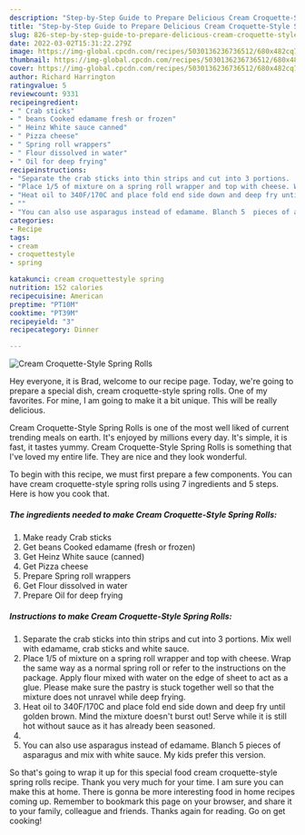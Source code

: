 ```yaml
---
description: "Step-by-Step Guide to Prepare Delicious Cream Croquette-Style Spring Rolls"
title: "Step-by-Step Guide to Prepare Delicious Cream Croquette-Style Spring Rolls"
slug: 826-step-by-step-guide-to-prepare-delicious-cream-croquette-style-spring-rolls
date: 2022-03-02T15:31:22.279Z
image: https://img-global.cpcdn.com/recipes/5030136236736512/680x482cq70/cream-croquette-style-spring-rolls-recipe-main-photo.jpg
thumbnail: https://img-global.cpcdn.com/recipes/5030136236736512/680x482cq70/cream-croquette-style-spring-rolls-recipe-main-photo.jpg
cover: https://img-global.cpcdn.com/recipes/5030136236736512/680x482cq70/cream-croquette-style-spring-rolls-recipe-main-photo.jpg
author: Richard Harrington
ratingvalue: 5
reviewcount: 9331
recipeingredient:
- " Crab sticks"
- " beans Cooked edamame fresh or frozen"
- " Heinz White sauce canned"
- " Pizza cheese"
- " Spring roll wrappers"
- " Flour dissolved in water"
- " Oil for deep frying"
recipeinstructions:
- "Separate the crab sticks into thin strips and cut into 3 portions.  Mix well with edamame, crab sticks and white sauce."
- "Place 1/5 of mixture on a spring roll wrapper and top with cheese. Wrap the same way as a normal spring roll or refer to the instructions on the package. Apply flour mixed with water on the edge of sheet to act as a glue. Please make sure the pastry is stuck together well so that the mixture does not unravel while deep frying."
- "Heat oil to 340F/170C and place fold end side down and deep fry until golden brown. Mind the mixture doesn&#39;t burst out! Serve while it is still hot without sauce as it has already been seasoned."
- ""
- "You can also use asparagus instead of edamame. Blanch 5  pieces of asparagus and mix with white sauce. My kids prefer this version."
categories:
- Recipe
tags:
- cream
- croquettestyle
- spring

katakunci: cream croquettestyle spring 
nutrition: 152 calories
recipecuisine: American
preptime: "PT10M"
cooktime: "PT39M"
recipeyield: "3"
recipecategory: Dinner

---
```



![Cream Croquette-Style Spring Rolls](https://img-global.cpcdn.com/recipes/5030136236736512/680x482cq70/cream-croquette-style-spring-rolls-recipe-main-photo.jpg)

Hey everyone, it is Brad, welcome to our recipe page. Today, we're going to prepare a special dish, cream croquette-style spring rolls. One of my favorites. For mine, I am going to make it a bit unique. This will be really delicious.

Cream Croquette-Style Spring Rolls is one of the most well liked of current trending meals on earth. It's enjoyed by millions every day. It's simple, it is fast, it tastes yummy. Cream Croquette-Style Spring Rolls is something that I've loved my entire life. They are nice and they look wonderful.




To begin with this recipe, we must first prepare a few components. You can have cream croquette-style spring rolls using 7 ingredients and 5 steps. Here is how you cook that.

<!--inarticleads1-->

##### The ingredients needed to make Cream Croquette-Style Spring Rolls:

1. Make ready  Crab sticks
1. Get  beans Cooked edamame (fresh or frozen)
1. Get  Heinz White sauce (canned)
1. Get  Pizza cheese
1. Prepare  Spring roll wrappers
1. Get  Flour dissolved in water
1. Prepare  Oil for deep frying




<!--inarticleads2-->

##### Instructions to make Cream Croquette-Style Spring Rolls:

1. Separate the crab sticks into thin strips and cut into 3 portions.  Mix well with edamame, crab sticks and white sauce.
1. Place 1/5 of mixture on a spring roll wrapper and top with cheese. Wrap the same way as a normal spring roll or refer to the instructions on the package. Apply flour mixed with water on the edge of sheet to act as a glue. Please make sure the pastry is stuck together well so that the mixture does not unravel while deep frying.
1. Heat oil to 340F/170C and place fold end side down and deep fry until golden brown. Mind the mixture doesn&#39;t burst out! Serve while it is still hot without sauce as it has already been seasoned.
1. 
1. You can also use asparagus instead of edamame. Blanch 5  pieces of asparagus and mix with white sauce. My kids prefer this version.




So that's going to wrap it up for this special food cream croquette-style spring rolls recipe. Thank you very much for your time. I am sure you can make this at home. There is gonna be more interesting food in home recipes coming up. Remember to bookmark this page on your browser, and share it to your family, colleague and friends. Thanks again for reading. Go on get cooking!
